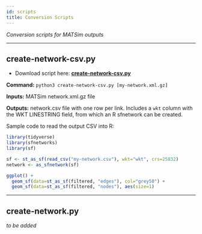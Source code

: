 ```yaml
---
id: scripts
title: Conversion Scripts
---
```


_Conversion scripts for MATSim outputs_

---

## create-network-csv.py

- Download script here: **[create-network-csv.py](https://raw.githubusercontent.com/aftersim/aftersim.github.io/source/scripts/create-network-csv.py)**

**Command:** `python3 create-network-csv.py [my-network.xml.gz]`

**Inputs:** MATSim network.xml.gz file

**Outputs:** network.csv file with one row per link. Includes a `wkt` column with the WKT LINESTRING field, from which an R sfnetwork can be created.

Sample code to read the output CSV into R:

```R
library(tidyverse)
library(sfnetworks)
library(sf)

sf <- st_as_sf(read_csv("my-network.csv"), wkt="wkt", crs=25832)
network <- as_sfnetwork(sf)

ggplot() +
  geom_sf(data=st_as_sf(filtered, "edges"), col="grey50") +
  geom_sf(data=st_as_sf(filtered, "nodes"), aes(size=1)
```

---

## create-network.py

_to be added_
